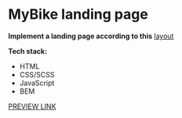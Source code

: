 # MyBike landing page

**Implement a landing page according to this** [layout](https://www.figma.com/file/NZQAIydtHo5QkINyGLHNcq/BIKE-New-Version?node-id=0%3A1)

**Tech stack:**
 - HTML
 - CSS/SCSS
 - JavaScript
 - BEM

[PREVIEW LINK](https://illia-kots.github.io/my-bike_landing/)
